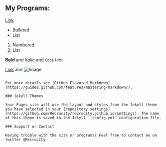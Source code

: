## My Programs:
[Link](https://www.google.com)

- Bulleted
- List

1. Numbered
2. List

**Bold** and _Italic_ and `Code` text

[Link](url) and ![Image](src)
```

For more details see [GitHub Flavored Markdown](https://guides.github.com/features/mastering-markdown/).

### Jekyll Themes

Your Pages site will use the layout and styles from the Jekyll theme you have selected in your [repository settings](https://github.com/Recrucity/recrucity.github.io/settings). The name of this theme is saved in the Jekyll `_config.yml` configuration file.

### Support or Contact

Having trouble with the site or programs? Feel free to contact me on twitter @Recrucity
